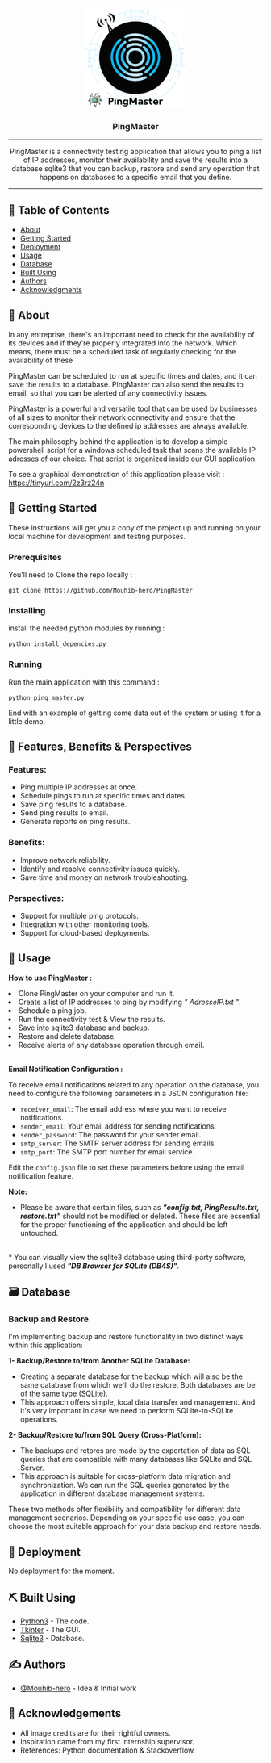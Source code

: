 <p align="center">
  <a href="" rel="noopener">
 <img width=200px height=200px src="images/PingMaster.png" alt="Project logo"></a>
</p>

<h3 align="center">PingMaster</h3>

<div align="center">

</div>

---

<p align="center"> 
PingMaster is a connectivity testing application that allows you to ping a list of IP addresses, monitor their availability and save the results into a database sqlite3 that you can backup, restore and send any operation that happens on databases to a specific email that you define. 
<br></p>
<div align="center">

</div>

---


## 📝 Table of Contents

- [About](#about)
- [Getting Started](#getting_started)
- [Deployment](#deployment)
- [Usage](#usage)
- [Database](#database)
- [Built Using](#built_using)
- [Authors](#authors)
- [Acknowledgments](#acknowledgement)

## 🧐 About <a name = "about"></a>

In any entreprise, there's an important need to check for the availability of its devices and if they're properly integrated into the network. Which means, there must be a scheduled task of regularly checking for the availability of these

PingMaster can be scheduled to run at specific times and dates, and it can save the results to a database. PingMaster can also send the results to email, so that you can be alerted of any connectivity issues.

PingMaster is a powerful and versatile tool that can be used by businesses of all sizes to monitor their network connectivity and ensure that the corresponding devices to the defined ip addresses are always available.

The main philosophy behind the application is to develop a simple powershell script for a windows scheduled task that scans the available IP adresses of our choice. That script is organized inside our GUI application. 

To see a graphical demonstration of this application please visit :
https://tinyurl.com/2z3rz24n

## 🏁 Getting Started <a name = "getting_started"></a>

These instructions will get you a copy of the project up and running on your local machine for development and testing purposes.

### Prerequisites

You'll need to Clone the repo locally :

```
git clone https://github.com/Mouhib-hero/PingMaster
```

### Installing


install the needed python modules by running :
```
python install_depencies.py
```
### Running


Run the main application with this command :
```
python ping_master.py
```

End with an example of getting some data out of the system or using it for a little demo.

## 🔧 Features, Benefits & Perspectives <a name = "tests"></a>

### Features:

- Ping multiple IP addresses at once.
- Schedule pings to run at specific times and dates.
- Save ping results to a database.
- Send ping results to email.
- Generate reports on ping results.

### Benefits:

- Improve network reliability.
- Identify and resolve connectivity issues quickly.
- Save time and money on network troubleshooting.

### Perspectives:
- Support for multiple ping protocols.
- Integration with other monitoring tools.
- Support for cloud-based deployments.
## 🎈 Usage <a name="usage"></a>

**How to use PingMaster :**

<li>Clone PingMaster on your computer and run it.</li>
<li>Create a list of IP addresses to ping by modifying <i>" AdresseIP.txt "</i>.</li>
<li>Schedule a ping job.</li>
<li>Run the connectivity test & View the results.</li>
<li>Save into sqlite3 database and backup.</li>
<li>Restore and delete database.</li>
<li>Receive alerts of any database operation through email.</li>
<br>

**Email Notification Configuration :**

To receive email notifications related to any operation on the database, you need to configure the following parameters in a JSON configuration file:

- `receiver_email`: The email address where you want to receive notifications.
- `sender_email`: Your email address for sending notifications.
- `sender_password`: The password for your sender email.
- `smtp_server`: The SMTP server address for sending emails.
- `smtp_port`: The SMTP port number for email service.

Edit the `config.json` file to set these parameters before using the email notification feature.

**Note:**

* Please be aware that certain files, such as <i><b>"config.txt, PingResults.txt, restore.txt"</b></i> should not be modified or deleted. These files are essential for the proper functioning of the application and should be left untouched.
<br>
* You can visually view the sqlite3 database using third-party software, personally I used <i><b>"DB Browser for SQLite (DB4S)"</b></i>.

## 🗃️ Database <a name = "tests"></a>
### Backup and Restore
I'm implementing backup and restore functionality in two distinct ways within this application:

<b>1- Backup/Restore to/from Another SQLite Database:</b>

- Creating a separate database for the backup which will also be the same database from which we'll do the restore. Both databases are be of the same type (SQLite).
- This approach offers simple, local data transfer and management. And it's very important in case we need to perform SQLite-to-SQLite operations.

<b> 2- Backup/Restore to/from SQL Query (Cross-Platform): </b>

- The backups and retores are made by the exportation of data as SQL queries that are compatible with many databases like SQLite and SQL Server.
- This approach is suitable for cross-platform data migration and synchronization. We can run the SQL queries generated by the application in different database management systems.

These two methods offer flexibility and compatibility for different data management scenarios. Depending on your specific use case, you can choose the most suitable approach for your data backup and restore needs.
## 🚀 Deployment <a name = "deployment"></a>

No deployment for the moment.

## ⛏️ Built Using <a name = "built_using"></a>

- [Python3](https://www.python.org/download/releases/3.0/) - The code.
- [Tkinter](https://docs.python.org/3/library/tkinter.html) - The GUI.
- [Sqlite3](https://docs.python.org/3/library/sqlite3.html) - Database.

## ✍️ Authors <a name = "authors"></a>

- [@Mouhib-hero](https://github.com/Mouhib-hero/) - Idea & Initial work

## 🎉 Acknowledgements <a name = "acknowledgement"></a>

- All image credits are for their rightful owners.
- Inspiration came from my first internship supervisor.
- References: Python documentation & Stackoverflow.
